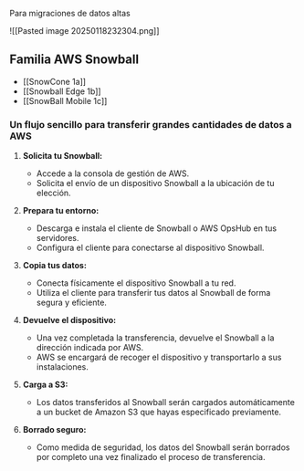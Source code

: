 
Para migraciones de datos altas

![[Pasted image 20250118232304.png]]


## Familia AWS Snowball 
- [[SnowCone 1a]]
- [[Snowball Edge 1b]]
- [[SnowBall Mobile 1c]]

### Un flujo sencillo para transferir grandes cantidades de datos a AWS

1. **Solicita tu Snowball:**
   * Accede a la consola de gestión de AWS.
   * Solicita el envío de un dispositivo Snowball a la ubicación de tu elección.

2. **Prepara tu entorno:**
   * Descarga e instala el cliente de Snowball o AWS OpsHub en tus servidores.
   * Configura el cliente para conectarse al dispositivo Snowball.

3. **Copia tus datos:**
   * Conecta físicamente el dispositivo Snowball a tu red.
   * Utiliza el cliente para transferir tus datos al Snowball de forma segura y eficiente.

4. **Devuelve el dispositivo:**
   * Una vez completada la transferencia, devuelve el Snowball a la dirección indicada por AWS.
   * AWS se encargará de recoger el dispositivo y transportarlo a sus instalaciones.

5. **Carga a S3:**
   * Los datos transferidos al Snowball serán cargados automáticamente a un bucket de Amazon S3 que hayas especificado previamente.

6. **Borrado seguro:**
   * Como medida de seguridad, los datos del Snowball serán borrados por completo una vez finalizado el proceso de transferencia.

